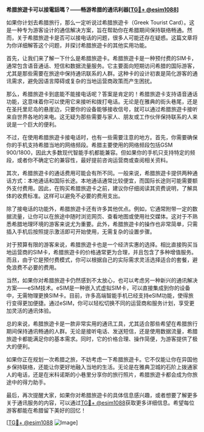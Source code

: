 **希腊旅遊卡可以接電話嗎？——畅游希腊的通讯利器[[TG💪+ @esim1088](https://t.me/s/esim1088)]**

如果你计划去希腊旅行，那么一定听说过希腊旅遊卡（Greek Tourist Card）。这是一种专为游客设计的通信解决方案，旨在帮助你在希腊期间保持联络畅通。然而，关于希腊旅遊卡是否可以接电话的问题，很多人可能还存在疑惑。这篇文章将为你详细解答这个问题，并探讨希腊旅遊卡的其他实用功能。

首先，让我们来了解一下什么是希腊旅遊卡。希腊旅遊卡是一种预付费的SIM卡，通常包含语音通话、短信和数据流量服务。它主要面向短期访问希腊的国际游客，尤其是那些需要在旅途中保持通讯联系的人群。这种卡的设计初衷是简化游客的通讯需求，避免因语言障碍或复杂的当地运营商政策而产生困扰。

那么，希腊旅遊卡到底能不能接电话呢？答案是肯定的！希腊旅遊卡支持语音通话功能，这意味着你可以使用它来接听和拨打电话。无论是在雅典的街头巷尾，还是在圣托里尼岛的悬崖边，只要你的设备能够接收信号，就可以通过希腊旅遊卡接听来自世界各地的来电。这无疑为那些需要与家人、朋友或工作伙伴保持联系的人来说是一个巨大的便利。

不过，在使用希腊旅遊卡接电话时，也有一些需要注意的地方。首先，你需要确保你的手机支持希腊当地的网络频段。希腊主要使用的网络频段包括GSM 900/1800，因此大多数现代智能手机都能兼容。但如果你的手机只支持特定的频段，或者你不确定它的兼容性，最好提前咨询运营商或查阅相关资料。

其次，希腊旅遊卡的通话费用可能会有所不同。一般来说，希腊旅遊卡提供两种通话方式：本地通话和国际长途。本地通话通常比较便宜，而国际长途则可能需要额外支付费用。因此，在购买希腊旅遊卡之前，建议你仔细阅读其资费说明，了解具体的收费标准。这样可以避免不必要的费用支出。

除了接电话的功能外，希腊旅遊卡还有许多其他优点。例如，它通常附带一定的数据流量，让你可以在旅途中随时浏览网页、查看地图或使用社交媒体。这对于不熟悉希腊地理环境的游客来说尤为重要。此外，希腊旅遊卡的操作也非常简单，只需插入手机后按照提示激活即可开始使用，无需复杂的设置步骤。

对于预算有限的游客来说，希腊旅遊卡也是一个经济实惠的选择。相比直接购买当地运营商的SIM卡，希腊旅遊卡的价格通常更为合理，并且包含了多种增值服务。而且，由于它是预付费模式，你可以根据自己的实际需求灵活选择适合的套餐，避免浪费不必要的费用。

当然，如果你对希腊旅遊卡仍然感到不太放心，也可以考虑另一种新兴的通讯解决方案——eSIM技术。eSIM是一种嵌入式虚拟SIM卡，可以直接集成到你的设备中，无需物理更换SIM卡。目前，许多高端智能手机已经支持eSIM功能，使得旅行变得更加便捷。通过eSIM，你可以轻松切换不同的运营商和服务计划，享受更加灵活的通讯体验。

总的来说，希腊旅遊卡是一款非常实用的通讯工具，尤其适合那些希望在希腊旅行期间保持通讯畅通的人群。无论是接听电话、发送短信，还是使用数据流量，希腊旅遊卡都能满足你的基本需求。同时，它的价格合理、操作简便，为游客提供了极大的便利。

如果你正在规划一次希腊之旅，不妨考虑一下希腊旅遊卡。它不仅能让你在异国他乡保持联络，还能让你更好地融入当地的生活。无论是在雅典卫城的石阶上拨通家人的电话，还是在米科诺斯的小巷里分享你的旅行照片，希腊旅遊卡都会成为你旅途中的得力助手。

最后，再次提醒大家，如果你对希腊旅遊卡的具体信息感兴趣，或者想要了解更多关于通讯服务的内容，可以通过[TG💪+ @esim1088](https://t.me/s/esim1088)获取更多详细信息。希望每位游客都能在希腊留下美好的回忆！

[[TG💪+ @esim1088](https://t.me/s/esim1088) ![Image](https://i.postimg.cc/4NQfJmqS/Snipaste-2025-05-13-00-14-12.png)]